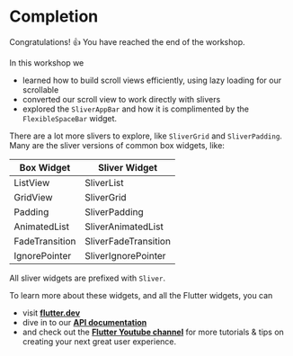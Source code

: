 # Completion

Congratulations! 👍 You have reached the end of the workshop.

In this workshop we 

- learned how to build scroll views efficiently, using lazy loading for our scrollable
- converted our scroll view to work directly with slivers
- explored the `SliverAppBar` and how it is complimented
by the `FlexibleSpaceBar` widget.

There are a lot more slivers to explore, like `SliverGrid` and
`SliverPadding`. Many are the sliver versions of common box widgets,
like:

| Box Widget | Sliver Widget |
|---|---|
| ListView  | SliverList |
| GridView | SliverGrid |
| Padding | SliverPadding |
| AnimatedList | SliverAnimatedList |
| FadeTransition | SliverFadeTransition |
| IgnorePointer | SliverIgnorePointer |

All sliver widgets are prefixed with `Sliver`.

To learn more about these widgets, and all the Flutter widgets,
you can 
- visit **[flutter.dev](https://flutter.dev/)** 
- dive in to our **[API documentation](https://api.flutter.dev/)**
- and check out the **[Flutter Youtube channel](https://www.youtube.com/channel/UCwXdFgeE9KYzlDdR7TG9cMw)** for more tutorials & tips on creating your next great user experience.
